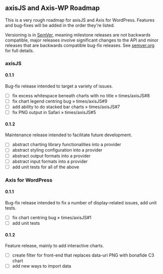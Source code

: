 ## axisJS and Axis-WP Roadmap

This is a very rough roadmap for axisJS and Axis for WordPress. Features and
bug-fixes will be added in the order they're listed.

Versioning is in [SemVer](http://www.semver.org), meaning milestone releases are
not backwards compatible, major releases involve significant changes to the API
and minor releases that are backwards compatible bug-fix releases.
See [semver.org](http://semver.org) for full details.

### axisJS

#### 0.1.1

Bug-fix release intended to target a variety of issues.

- [ ] fix excess whitespace beneath charts with no title » times/axisJS#8
- [ ] fix chart legend centring bug » times/axisJS#9
- [ ] add ability to do stacked bar charts » times/axisJS#7
- [ ] fix PNG output in Safari » times/axisJS#5

#### 0.1.2

Maintenance release intended to facilitate future development.

- [ ] abstract charting library functionalities into a provider
- [ ] abstract styling configuration into a provider
- [ ] abstract output formats into a provider
- [ ] abstract input formats into a provider
- [ ] add unit tests for all of the above

### Axis for WordPress

#### 0.1.1

Bug-fix release intended to fix a number of display-related issues, add unit
tests.

- [ ] fix chart centring bug » times/axisJS#1
- [ ] add unit tests

#### 0.1.2

Feature release, mainly to add interactive charts.

- [ ] create filter for front-end that replaces data-uri PNG with bonafide C3 chart
- [ ] add new ways to import data
